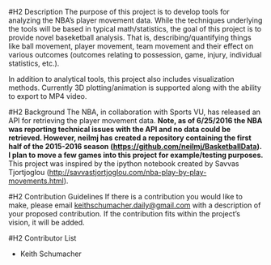 #H2 Description
The purpose of this project is to develop tools for analyzing the NBA’s player movement data. While the techniques underlying the tools will be based in typical math/statistics, the goal of this project is to provide novel baseketball analysis. That is, describing/quantifying things like ball movement, player movement, team movement and their effect on various outcomes (outcomes relating to possession, game, injury, individual statistics, etc.). 

In addition to analytical tools, this project also includes visualization methods. Currently 3D plotting/animation is supported along with the ability to export to MP4 video. 


#H2 Background
The NBA, in collaboration with Sports VU, has released an API for retrieving the player movement data. **Note, as of 6/25/2016 the NBA was reporting technical issues with the API and no data could be retrieved. However, neilmj has created a repository containing the first half of the 2015-2016 season (https://github.com/neilmj/BasketballData). I plan to move a few games into this project for example/testing purposes.** This project was inspired by the ipython notebook created by Savvas Tjortjoglou (http://savvastjortjoglou.com/nba-play-by-play-movements.html).


#H2 Contribution Guidelines
If there is a contribution you would like to make, please email keithschumacher.daily@gmail.com with a description of your proposed contribution. If the contribution fits within the project’s vision, it will be added. 

#H2 Contributor List
* Keith Schumacher


 



 
